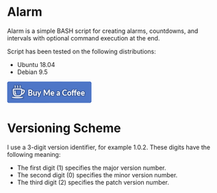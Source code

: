 # Alarm

Alarm is a simple BASH script for creating alarms, countdowns, and intervals with optional command execution at the end.

Script has been tested on the following distributions:

* Ubuntu 18.04
* Debian 9.5

[![Buy Me Coffee](assets/img/buy-me-coffee.png)](https://www.paypal.me/DjordjeJocic)

# Versioning Scheme

I use a 3-digit version identifier, for example 1.0.2. These digits have the following meaning:

* The first digit (1) specifies the major version number.
* The second digit (0) specifies the minor version number.
* The third digit (2) specifies the patch version number.
